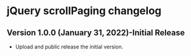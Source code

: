 # jQuery scrollPaging changelog


## Version 1.0.0 (January 31, 2022)-Initial Release
* Upload and public release the initial version.